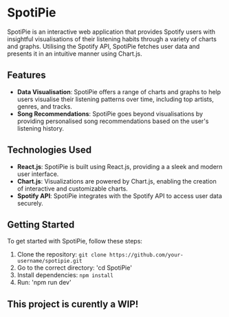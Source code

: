 # SpotiPie

SpotiPie is an interactive web application that provides Spotify users with insightful visualisations of their listening habits through a variety of charts and graphs. Utilising the Spotify API, SpotiPie fetches user data and presents it in an intuitive manner using Chart.js.

## Features

- **Data Visualisation**: SpotiPie offers a range of charts and graphs to help users visualise their listening patterns over time, including top artists, genres, and tracks.
- **Song Recommendations**: SpotiPie goes beyond visualisations by providing personalised song recommendations based on the user's listening history.

## Technologies Used

- **React.js**: SpotiPie is built using React.js, providing a a sleek and modern user interface.
- **Chart.js**: Visualizations are powered by Chart.js, enabling the creation of interactive and customizable charts.
- **Spotify API**: SpotiPie integrates with the Spotify API to access user data securely.

## Getting Started

To get started with SpotiPie, follow these steps:

1. Clone the repository: `git clone https://github.com/your-username/spotipie.git`
2. Go to the correct directory: 'cd SpotiPie'
3. Install dependencies: `npm install`
4. Run: 'npm run dev'

## This project is curently a WIP!
